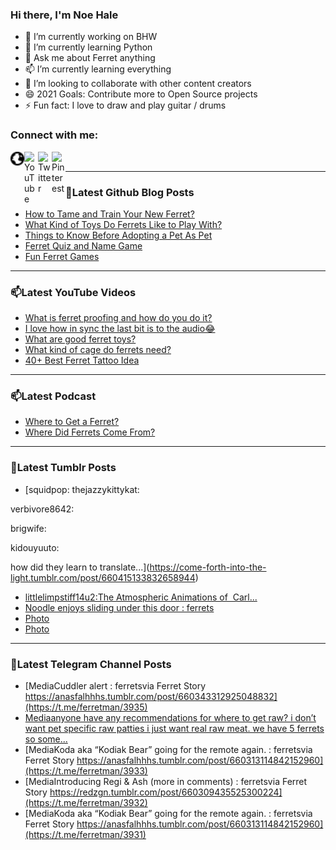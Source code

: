 ### Hi there, I'm Noe Hale

- 🔭 I’m currently working on BHW
- 🌱 I’m currently learning Python
- 💬 Ask me about Ferret anything
- 📫 I’m currently learning everything
- 🔭 I’m looking to collaborate with other content creators
- 😄 2021 Goals: Contribute more to Open Source projects
- ⚡ Fun fact: I love to draw and play guitar / drums

### Connect with me:

[<img align="left" alt="ferretvoice.com" width="22px" src="https://raw.githubusercontent.com/iconic/open-iconic/master/svg/globe.svg" />](https://ferretvoice.com)
[<img align="left" alt="YouTube" width="22px" src="https://cdn.jsdelivr.net/npm/simple-icons@v3/icons/youtube.svg" />](https://www.youtube.com/channel/UCk665XTfaMLVwFVWUmgnDiw)
[<img align="left" alt="Twitter" width="22px" src="https://cdn.jsdelivr.net/npm/simple-icons@v3/icons/twitter.svg" />](https://twitter.com/voiceferret)
[<img align="left" alt="Pinterest" width="22px" src="https://cdn.jsdelivr.net/npm/simple-icons@v3/icons/pinterest.svg" />](https://www.pinterest.com/voiceferret/)

<br />

---
### 🔭Latest Github Blog Posts
<!-- GITHUB:START -->
- [How to Tame and Train Your New Ferret?](http://noehale.github.io/how-to-tame-and-train-your-new-ferret/)
- [What Kind of Toys Do Ferrets Like to Play With?](http://noehale.github.io/what-kind-of-toys-do-ferrets-like-to-play-with/)
- [Things to Know Before Adopting a Pet As Pet](http://noehale.github.io/things-to-know-before-adopting-a-pet-as-pet/)
- [Ferret Quiz and Name Game](http://noehale.github.io/ferret-quiz/)
- [Fun Ferret Games](http://noehale.github.io/fun-ferret-games/)
<!-- GITHUB:END -->
---
### 📫Latest YouTube Videos

<!-- YOUTUBE:START -->
- [What is ferret proofing and how do you do it?](https://www.youtube.com/watch?v=81Syh_DJBQQ)
- [I love how in sync the last bit is to the audio😂](https://www.youtube.com/watch?v=WHBeGHwSlGY)
- [What are good ferret toys?](https://www.youtube.com/watch?v=tPxRilBzc0s)
- [What kind of cage do ferrets need?](https://www.youtube.com/watch?v=xzz6hC3sR5A)
- [40+ Best Ferret Tattoo Idea](https://www.youtube.com/watch?v=KIKqduR6Xcs)
<!-- YOUTUBE:END -->

---
### 📫Latest Podcast

<!-- PODCAST:START -->
- [Where to Get a Ferret?](https://anchor.fm/ferretvoice/episodes/Where-to-Get-a-Ferret-erurfu)
- [Where Did Ferrets Come From?](https://anchor.fm/ferretvoice/episodes/Where-Did-Ferrets-Come-From-eruq8g)
<!-- PODCAST:END -->
---
### 📝Latest Tumblr Posts

<!-- TUMBLR:START -->
- [squidpop:
thejazzykittykat:

verbivore8642:

brigwife:

kidouyuuto:

how did they learn to translate...](https://come-forth-into-the-light.tumblr.com/post/660415133832658944)
- [littlelimpstiff14u2:The Atmospheric Animations of  Carl...](https://come-forth-into-the-light.tumblr.com/post/660392406840213504)
- [Noodle enjoys sliding under this door : ferrets](https://come-forth-into-the-light.tumblr.com/post/660347156788592640)
- [Photo](https://come-forth-into-the-light.tumblr.com/post/660324488271052800)
- [Photo](https://come-forth-into-the-light.tumblr.com/post/660301871468216320)
<!-- TUMBLR:END -->
---
### 📝Latest Telegram Channel Posts

<!-- TELEGRAM:START -->
- [MediaCuddler alert : ferretsvia Ferret Story https://anasfalhhhs.tumblr.com/post/660343312925048832](https://t.me/ferretman/3935)
- [Mediaanyone have any recommendations for where to get raw? i don’t want pet specific raw patties i just want real raw meat. we have 5 ferrets so some...](https://t.me/ferretman/3934)
- [MediaKoda aka “Kodiak Bear” going for the remote again. : ferretsvia Ferret Story https://anasfalhhhs.tumblr.com/post/660313114842152960](https://t.me/ferretman/3933)
- [MediaIntroducing Regi & Ash (more in comments) : ferretsvia Ferret Story https://redzgn.tumblr.com/post/660309435525300224](https://t.me/ferretman/3932)
- [MediaKoda aka “Kodiak Bear” going for the remote again. : ferretsvia Ferret Story https://anasfalhhhs.tumblr.com/post/660313114842152960](https://t.me/ferretman/3931)
<!-- TELEGRAM:END -->
